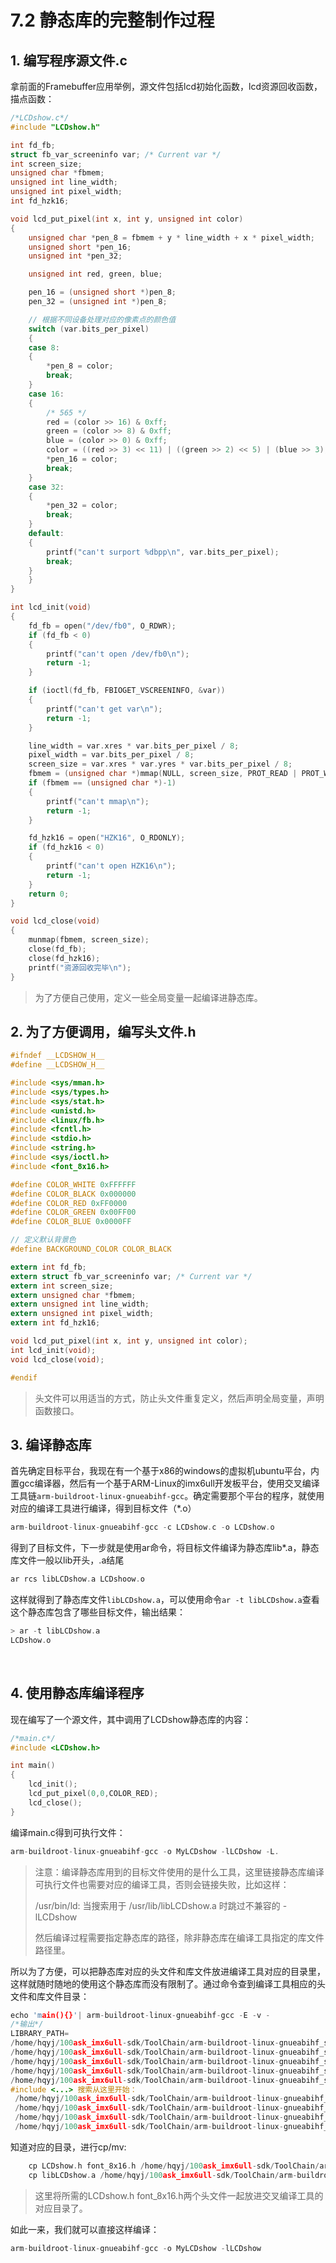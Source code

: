# 7.2 静态库的完整制作过程

## 1. 编写程序源文件.c

拿前面的Framebuffer应用举例，源文件包括lcd初始化函数，lcd资源回收函数，描点函数：

```c
/*LCDshow.c*/
#include "LCDshow.h"

int fd_fb;
struct fb_var_screeninfo var; /* Current var */
int screen_size;
unsigned char *fbmem;
unsigned int line_width;
unsigned int pixel_width;
int fd_hzk16;

void lcd_put_pixel(int x, int y, unsigned int color)
{
	unsigned char *pen_8 = fbmem + y * line_width + x * pixel_width;
	unsigned short *pen_16;
	unsigned int *pen_32;

	unsigned int red, green, blue;

	pen_16 = (unsigned short *)pen_8;
	pen_32 = (unsigned int *)pen_8;

	// 根据不同设备处理对应的像素点的颜色值
	switch (var.bits_per_pixel)
	{
	case 8:
	{
		*pen_8 = color;
		break;
	}
	case 16:
	{
		/* 565 */
		red = (color >> 16) & 0xff;
		green = (color >> 8) & 0xff;
		blue = (color >> 0) & 0xff;
		color = ((red >> 3) << 11) | ((green >> 2) << 5) | (blue >> 3);
		*pen_16 = color;
		break;
	}
	case 32:
	{
		*pen_32 = color;
		break;
	}
	default:
	{
		printf("can't surport %dbpp\n", var.bits_per_pixel);
		break;
	}
	}
}

int lcd_init(void)
{
	fd_fb = open("/dev/fb0", O_RDWR);
	if (fd_fb < 0)
	{
		printf("can't open /dev/fb0\n");
		return -1;
	}

	if (ioctl(fd_fb, FBIOGET_VSCREENINFO, &var))
	{
		printf("can't get var\n");
		return -1;
	}

	line_width = var.xres * var.bits_per_pixel / 8;
	pixel_width = var.bits_per_pixel / 8;
	screen_size = var.xres * var.yres * var.bits_per_pixel / 8;
	fbmem = (unsigned char *)mmap(NULL, screen_size, PROT_READ | PROT_WRITE, MAP_SHARED, fd_fb, 0);
	if (fbmem == (unsigned char *)-1)
	{
		printf("can't mmap\n");
		return -1;
	}

	fd_hzk16 = open("HZK16", O_RDONLY);
	if (fd_hzk16 < 0)
	{
		printf("can't open HZK16\n");
		return -1;
	}
	return 0;
}

void lcd_close(void)
{
	munmap(fbmem, screen_size);
	close(fd_fb);
	close(fd_hzk16);
	printf("资源回收完毕\n");
}
```

> 为了方便自己使用，定义一些全局变量一起编译进静态库。

## 2. 为了方便调用，编写头文件.h

```c
#ifndef __LCDSHOW_H__
#define __LCDSHOW_H__

#include <sys/mman.h>
#include <sys/types.h>
#include <sys/stat.h>
#include <unistd.h>
#include <linux/fb.h>
#include <fcntl.h>
#include <stdio.h>
#include <string.h>
#include <sys/ioctl.h>
#include <font_8x16.h>

#define COLOR_WHITE 0xFFFFFF
#define COLOR_BLACK 0x000000
#define COLOR_RED 0xFF0000
#define COLOR_GREEN 0x00FF00
#define COLOR_BLUE 0x0000FF

// 定义默认背景色
#define BACKGROUND_COLOR COLOR_BLACK

extern int fd_fb;
extern struct fb_var_screeninfo var; /* Current var */
extern int screen_size;
extern unsigned char *fbmem;
extern unsigned int line_width;
extern unsigned int pixel_width;
extern int fd_hzk16;

void lcd_put_pixel(int x, int y, unsigned int color);
int lcd_init(void);
void lcd_close(void);

#endif
```

> 头文件可以用适当的方式，防止头文件重复定义，然后声明全局变量，声明函数接口。

## 3. 编译静态库

首先确定目标平台，我现在有一个基于x86的windows的虚拟机ubuntu平台，内置gcc编译器，然后有一个基于ARM-Linux的imx6ull开发板平台，使用交叉编译工具链`arm-buildroot-linux-gnueabihf-gcc`​。确定需要那个平台的程序，就使用对应的编译工具进行编译，得到目标文件（*.o）

```c
arm-buildroot-linux-gnueabihf-gcc -c LCDshow.c -o LCDshow.o
```

得到了目标文件，下一步就是使用ar命令，将目标文件编译为静态库lib*.a，静态库文件一般以lib开头，.a结尾

```c
ar rcs libLCDshow.a LCDshoow.o
```

这样就得到了静态库文件`libLCDshow.a`​，可以使用命令`ar -t libLCDshow.a`​查看这个静态库包含了哪些目标文件，输出结果：

```c
> ar -t libLCDshow.a
LCDshow.o
```

‍

## 4. 使用静态库编译程序

现在编写了一个源文件，其中调用了LCDshow静态库的内容：

```c
/*main.c*/
#include <LCDshow.h>

int main()
{
    lcd_init();
	lcd_put_pixel(0,0,COLOR_RED);
	lcd_close();
}
```

编译main.c得到可执行文件：

```c
arm-buildroot-linux-gnueabihf-gcc -o MyLCDshow -lLCDshow -L.
```

> 注意：编译静态库用到的目标文件使用的是什么工具，这里链接静态库编译可执行文件也需要对应的编译工具，否则会链接失败，比如这样：
>
> /usr/bin/ld: 当搜索用于 /usr/lib/libLCDshow.a 时跳过不兼容的 -lLCDshow
>
> 然后编译过程需要指定静态库的路径，除非静态库在编译工具指定的库文件路径里。

所以为了方便，可以把静态库对应的头文件和库文件放进编译工具对应的目录里，这样就随时随地的使用这个静态库而没有限制了。通过命令查到编译工具相应的头文件和库文件目录：

```c
echo 'main(){}'| arm-buildroot-linux-gnueabihf-gcc -E -v -
/*输出*/
LIBRARY_PATH=
/home/hqyj/100ask_imx6ull-sdk/ToolChain/arm-buildroot-linux-gnueabihf_sdk-buildroot/bin/../lib/gcc/arm-buildroot-linux-gnueabihf/7.5.0/:
/home/hqyj/100ask_imx6ull-sdk/ToolChain/arm-buildroot-linux-gnueabihf_sdk-buildroot/bin/../lib/gcc/:
/home/hqyj/100ask_imx6ull-sdk/ToolChain/arm-buildroot-linux-gnueabihf_sdk-buildroot/bin/../lib/gcc/arm-buildroot-linux-gnueabihf/7.5.0/../../../../arm-buildroot-linux-gnueabihf/lib/:
/home/hqyj/100ask_imx6ull-sdk/ToolChain/arm-buildroot-linux-gnueabihf_sdk-buildroot/arm-buildroot-linux-gnueabihf/sysroot/lib/:
/home/hqyj/100ask_imx6ull-sdk/ToolChain/arm-buildroot-linux-gnueabihf_sdk-buildroot/arm-buildroot-linux-gnueabihf/sysroot/usr/lib/
#include <...> 搜索从这里开始：
 /home/hqyj/100ask_imx6ull-sdk/ToolChain/arm-buildroot-linux-gnueabihf_sdk-buildroot/bin/../lib/gcc/arm-buildroot-linux-gnueabihf/7.5.0/include
 /home/hqyj/100ask_imx6ull-sdk/ToolChain/arm-buildroot-linux-gnueabihf_sdk-buildroot/bin/../lib/gcc/arm-buildroot-linux-gnueabihf/7.5.0/include-fixed
 /home/hqyj/100ask_imx6ull-sdk/ToolChain/arm-buildroot-linux-gnueabihf_sdk-buildroot/bin/../lib/gcc/arm-buildroot-linux-gnueabihf/7.5.0/../../../../arm-buildroot-linux-gnueabihf/include
 /home/hqyj/100ask_imx6ull-sdk/ToolChain/arm-buildroot-linux-gnueabihf_sdk-buildroot/arm-buildroot-linux-gnueabihf/sysroot/usr/include
```

知道对应的目录，进行cp/mv:

```c
	cp LCDshow.h font_8x16.h /home/hqyj/100ask_imx6ull-sdk/ToolChain/arm-buildroot-linux-gnueabihf_sdk-buildroot/arm-buildroot-linux-gnueabihf/sysroot/usr/include
	cp libLCDshow.a /home/hqyj/100ask_imx6ull-sdk/ToolChain/arm-buildroot-linux-gnueabihf_sdk-buildroot/arm-buildroot-linux-gnueabihf/sysroot/usr/lib/
```

> 这里将所需的LCDshow.h font_8x16.h两个头文件一起放进交叉编译工具的对应目录了。

如此一来，我们就可以直接这样编译：

```c
arm-buildroot-linux-gnueabihf-gcc -o MyLCDshow -lLCDshow
```

‍
